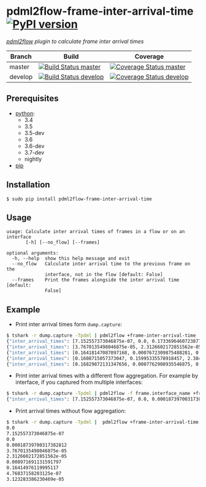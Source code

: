 # pdml2flow-frame-inter-arrival-time [![PyPI version](https://badge.fury.io/py/pdml2flow-frame-inter-arrival-time.svg)](https://badge.fury.io/py/pdml2flow-frame-inter-arrival-time) 
_[pdml2flow] plugin to calculate frame inter arrival times_

| Branch  | Build  | Coverage |
| ------- | ------ | -------- |
| master  | [![Build Status master]](https://travis-ci.org/Enteee/pdml2flow-frame-inter-arrival-time) | [![Coverage Status master]](https://coveralls.io/github/Enteee/pdml2flow-frame-inter-arrival-time?branch=master) |
| develop  | [![Build Status develop]](https://travis-ci.org/Enteee/pdml2flow-frame-inter-arrival-time) | [![Coverage Status develop]](https://coveralls.io/github/Enteee/pdml2flow-frame-inter-arrival-time?branch=develop) |

## Prerequisites

* [python]:
  - 3.4
  - 3.5
  - 3.5-dev
  - 3.6
  - 3.6-dev
  - 3.7-dev
  - nightly
* [pip](https://pypi.python.org/pypi/pip)

## Installation

```shell
$ sudo pip install pdml2flow-frame-inter-arrival-time
```

## Usage

```shell
usage: Calculate inter arrival times of frames in a flow or on an interface
       [-h] [--no_flow] [--frames]

optional arguments:
  -h, --help  show this help message and exit
  --no_flow   Calculate inter arrival time to the previous frame on the
              interface, not in the flow [default: False]
  --frames    Print the frames alongside the inter arrival time [default:
              False]
```

## Example

* Print inter arrival times form `dump.capture`:
```sh
$ tshark -r dump.capture -Tpdml | pdml2flow +frame-inter-arrival-time
{"inter_arrival_times": [7.152557373046875e-07, 0.0, 0.1733696460723877], "frames": null}
{"inter_arrival_times": [3.7670135498046875e-05, 2.3126602172851562e-05], "frames": null}
{"inter_arrival_times": [0.16418147087097168, 0.0007672309875488281, 0.16009950637817383, 0.00016069412231445312, 0.0007240772247314453, 0.15914177894592285, 3.814697265625e-05, 5.245208740234375e-06], "frames": null}
{"inter_arrival_times": [0.1608715057373047, 0.15995335578918457, 2.384185791015625e-07, 2.384185791015625e-07, 2.384185791015625e-07, 0.15888381004333496], "frames": null}
{"inter_arrival_times": [0.16829872131347656, 0.0007762908935546875, 0.14913678169250488, 0.000125885009765625, 0.000736236572265625, 10.19379997253418], "frames": null}
```

* Print inter arrival times with a different flow aggregation. For example by interface, if you captured from multiple interfaces:
```sh
$ tshark -r dump.capture -Tpdml | pdml2flow -f frame.interface_name +frame-inter-arrival-time
{"inter_arrival_times": [7.152557373046875e-07, 0.0, 0.00018739700317382812, 3.7670135498046875e-05, 2.3126602172851562e-05, 0.008971691131591797, 0.16414976119995117, 4.76837158203125e-07, 3.123283386230469e-05, 0.0007672309875488281, 0.16007304191589355, 2.6464462280273438e-05, 0.00016069412231445312, 0.0007240772247314453, 0.1590421199798584, 2.384185791015625e-07, 2.384185791015625e-07, 2.384185791015625e-07, 9.894371032714844e-05, 3.814697265625e-05, 5.245208740234375e-06, 0.0006232261657714844, 0.15811824798583984, 0.010167837142944336, 1.2636184692382812e-05, 0.0007762908935546875, 0.14911913871765137, 1.7642974853515625e-05, 0.000125885009765625, 0.000736236572265625, 0.16014313697814941, 0.035120248794555664, 0.2039034366607666, 1.907348632, ... ] }
```

* Print arrival times without flow aggregation:
```sh
$ tshark -r dump.capture -Tpdml |  pdml2flow +frame-inter-arrival-time --no_flow
0.0
7.152557373046875e-07
0.0
0.00018739700317382812
3.7670135498046875e-05
2.3126602172851562e-05
0.008971691131591797
0.16414976119995117
4.76837158203125e-07
3.123283386230469e-05
```

[pdml2flow]: https://github.com/Enteee/pdml2flow
[python]: https://www.python.org/
[wireshark]: https://www.wireshark.org/

[Build Status master]: https://travis-ci.org/Enteee/pdml2flow-frame-inter-arrival-time.svg?branch=master
[Coverage Status master]: https://coveralls.io/repos/github/Enteee/pdml2flow-frame-inter-arrival-time/badge.svg?branch=master
[Build Status develop]: https://travis-ci.org/Enteee/pdml2flow-frame-inter-arrival-time.svg?branch=develop
[Coverage Status develop]: https://coveralls.io/repos/github/Enteee/pdml2flow-frame-inter-arrival-time/badge.svg?branch=develop
